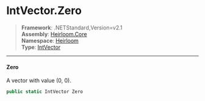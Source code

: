 # IntVector.Zero

> **Framework**: .NETStandard,Version=v2.1  
> **Assembly**: [Heirloom.Core][0]  
> **Namespace**: [Heirloom][0]  
> **Type**: [IntVector][1]  

--------------------------------------------------------------------------------

#### Zero

A vector with value (0, 0).

```cs
public static IntVector Zero
```

[0]: ..\Heirloom.Core.md
[1]: Heirloom.IntVector.md
